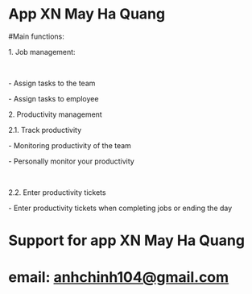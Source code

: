 # App XN May Ha Quang
#Main functions:
<p>1. Job management:</p></br>
<p>- Assign tasks to the team</p>
<p>- Assign tasks to employee</p>
<p>2. Productivity management</br>
<p>2.1. Track productivity </br>
<p>- Monitoring productivity of the team</p>
<p>- Personally monitor your productivity</p></br>
<p>2.2. Enter productivity tickets</p>
<p>- Enter productivity tickets when completing jobs or ending the day</p>

# Support for app XN May Ha Quang
# email: anhchinh104@gmail.com
